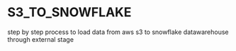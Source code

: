 # S3_TO_SNOWFLAKE
step by step process to load data from aws s3 to snowflake datawarehouse through external stage

